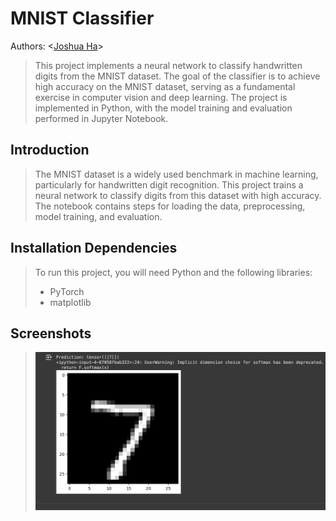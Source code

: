 # MNIST Classifier
Authors: \<[Joshua Ha](https://github.com/UserIsBlank)\>
> This project implements a neural network to classify handwritten digits from the MNIST dataset. The goal of the classifier is to achieve high accuracy on the MNIST dataset, serving as a 
> fundamental exercise in computer vision and deep learning. The project is implemented in Python, with the model training and evaluation performed in Jupyter Notebook.
## Introduction
> The MNIST dataset is a widely used benchmark in machine learning, particularly for handwritten digit recognition. This project trains a neural network to classify digits from this dataset with 
> high accuracy. The notebook contains steps for loading the data, preprocessing, model training, and evaluation.
## Installation Dependencies
> To run this project, you will need Python and the following libraries:
> * PyTorch
> * matplotlib
## Screenshots
> ![Sample Classification Results](images/mnist-results.png)
